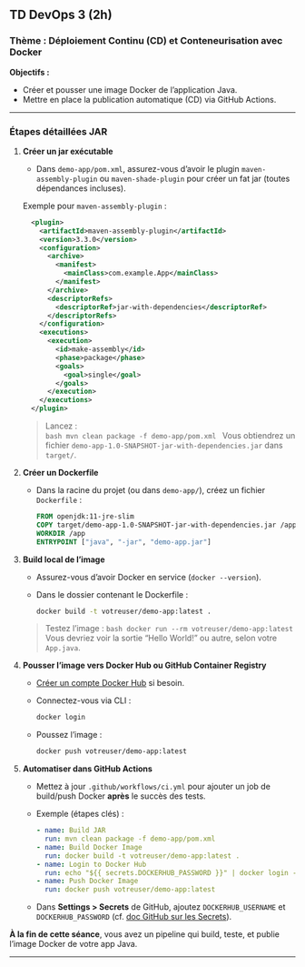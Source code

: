 
## TD DevOps 3 (2h)  

### Thème : Déploiement Continu (CD) et Conteneurisation avec Docker

**Objectifs :**  

- Créer et pousser une image Docker de l’application Java.  
- Mettre en place la publication automatique (CD) via GitHub Actions.

---

### Étapes détaillées JAR

1. **Créer un jar exécutable**  
    - Dans `demo-app/pom.xml`, assurez-vous d’avoir le plugin `maven-assembly-plugin` ou `maven-shade-plugin` pour créer un fat jar (toutes dépendances incluses).  

    Exemple pour `maven-assembly-plugin` :

      ```xml
        <plugin>
          <artifactId>maven-assembly-plugin</artifactId>
          <version>3.3.0</version>
          <configuration>
            <archive>
              <manifest>
                <mainClass>com.example.App</mainClass>
              </manifest>
            </archive>
            <descriptorRefs>
              <descriptorRef>jar-with-dependencies</descriptorRef>
            </descriptorRefs>
          </configuration>
          <executions>
            <execution>
              <id>make-assembly</id>
              <phase>package</phase>
              <goals>
                <goal>single</goal>
              </goals>
            </execution>
          </executions>
        </plugin>
      ```

    > Lancez :  
        ```bash
        mvn clean package -f demo-app/pom.xml
        ```
    > Vous obtiendrez un fichier `demo-app-1.0-SNAPSHOT-jar-with-dependencies.jar` dans `target/`.

2. **Créer un Dockerfile**  
   - Dans la racine du projet (ou dans `demo-app/`), créez un fichier `Dockerfile` :

     ```dockerfile
     FROM openjdk:11-jre-slim
     COPY target/demo-app-1.0-SNAPSHOT-jar-with-dependencies.jar /app/demo-app.jar
     WORKDIR /app
     ENTRYPOINT ["java", "-jar", "demo-app.jar"]
     ```

3. **Build local de l’image**  
    - Assurez-vous d’avoir Docker en service (`docker --version`).  
    - Dans le dossier contenant le Dockerfile :

      ```bash
      docker build -t votreuser/demo-app:latest .
      ```

    > Testez l’image :
        ```bash
        docker run --rm votreuser/demo-app:latest
        ```
    Vous devriez voir la sortie “Hello World!” ou autre, selon votre `App.java`.

4. **Pousser l’image vers Docker Hub ou GitHub Container Registry**  
   - [Créer un compte Docker Hub](https://hub.docker.com/) si besoin.  
   - Connectez-vous via CLI :  

     ```bash
     docker login
     ```

   - Poussez l’image :

     ```bash
     docker push votreuser/demo-app:latest
     ```

5. **Automatiser dans GitHub Actions**  
   - Mettez à jour `.github/workflows/ci.yml` pour ajouter un job de build/push Docker **après** le succès des tests.  
   - Exemple (étapes clés) :

     ```yaml
     - name: Build JAR
       run: mvn clean package -f demo-app/pom.xml
     - name: Build Docker Image
       run: docker build -t votreuser/demo-app:latest .
     - name: Login to Docker Hub
       run: echo "${{ secrets.DOCKERHUB_PASSWORD }}" | docker login -u "${{ secrets.DOCKERHUB_USERNAME }}" --password-stdin
     - name: Push Docker Image
       run: docker push votreuser/demo-app:latest
     ```

   - Dans **Settings > Secrets** de GitHub, ajoutez `DOCKERHUB_USERNAME` et `DOCKERHUB_PASSWORD` (cf. [doc GitHub sur les Secrets](https://docs.github.com/en/actions/security-guides/encrypted-secrets)).

**À la fin de cette séance**, vous avez un pipeline qui build, teste, et publie l’image Docker de votre app Java.

---
